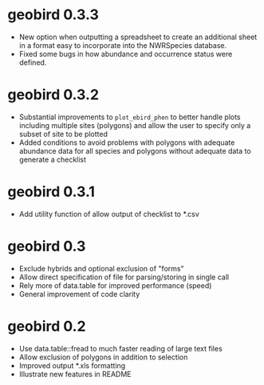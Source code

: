 # geobird 0.3.3

* New option when outputting a spreadsheet to create an additional sheet in a format easy to incorporate into the NWRSpecies database.
* Fixed some bugs in how abundance and occurrence status were defined.

# geobird 0.3.2

* Substantial improvements to `plot_ebird_phen` to better handle plots including multiple sites (polygons) and allow the user to specify only a subset of site to be plotted
* Added conditions to avoid problems with polygons with adequate abundance data for all species and polygons without adequate data to generate a checklist

# geobird 0.3.1

* Add utility function of allow output of checklist to *.csv

# geobird 0.3

* Exclude hybrids and optional exclusion of "forms"
* Allow direct specification of file for parsing/storing in single call
* Rely more of data.table for improved performance (speed)
* General improvement of code clarity

# geobird 0.2

* Use data.table::fread to much faster reading of large text files
* Allow exclusion of polygons in addition to selection
* Improved output *.xls formatting
* Illustrate new features in README
